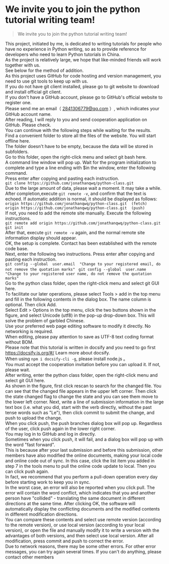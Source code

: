# We invite you to join the python tutorial writing team!

> We invite you to join the python tutorial writing team!

This project, initiated by me, is dedicated to writing tutorials for people who have no experience in Python writing, so as to provide reference for developers who need to learn Python tutorials in China.  
As the project is relatively large, we hope that like-minded friends will work together with us.  
See below for the method of addition.  
As this project uses GitHub for code hosting and version management, you need to use git tools to keep up with us.  
If you do not have git client installed, please go to git website to download and install official git client.  
If you don't have a GitHub account, please go to GitHub's official website to register one.  
Please send me an email（ 2841306779@qq.com ）, which indicates your GitHub account name.  
After reading, I will reply to you and send cooperation application on GitHub. Please check.  
You can continue with the following steps while waiting for the results.  
Find a convenient folder to store all the files of the website. You will start offline here.  
The folder doesn't have to be empty, because the data will be stored in subfolders.  
Go to this folder, open the right-click menu and select git bash here.  
A command line window will pop up. Wait for the program initialization to complete and type a line ending with $in the window, enter the following command.  
Press enter after copying and pasting each instruction.  
```git clone https://github.com/jonathanqwq/python-class.git```  
Due to the large amount of data, please wait a moment. It may take a while.  
After completion,execute ```git remote -v```, and confirm that the text is echoed. If automatic addition is normal, it should be displayed as follows:  
```origin https://github.com/jonathanqwq/python-class.git  (fetch)```  
```origin https://github.com/jonathanqwq/python-class.git  (push)```  
If not, you need to add the remote site manually. Execute the following instructions.  
```git remote add origin https://github.com/jonathanqwq/python-class.git```  
```git init```   
After that, execute ```git remote -v``` again, and the normal remote site information display should appear.  
OK, the setup is complete. Contact has been established with the remote code base.  
Next, enter the following two instructions. Press enter after copying and pasting each instruction.  
```git config --global  user.email  "Change to your registered email, do not remove the quotation marks" ``` 
```git config --global  user.name  "Change to your registered user name, do not remove the quotation marks"```  
Go to the python class folder, open the right-click menu and select git GUI here.  
To facilitate our later operations, please select Tools > add in the top menu and fill in the following contents in the dialog box. The name column is optional. Then click Add.  
Select Edit > Options in the top menu, click the two buttons shown in the figure, and select Unicode (utf8) in the pop-up drop-down box. This will solve the problem of garbled Chinese.  
Use your preferred web page editing software to modify it directly. No networking is required.  
When editing, please pay attention to save as UTF-8 text coding format without BOM.  
Please note that this tutorial is written in docsify and you need to go first https://docsify.js.org/#/ Learn more about docsify.  
When using ```npm i docsify-cli -g```, please install node.js 。  
You must accept the cooperation invitation before you can upload it. If not, please wait.  
After writing, enter the python class folder, open the right-click menu and select git GUI here.  
As shown in the figure, first click rescan to search for the changed file. You can see that the changed file appears in the upper left corner. Then click the state changed flag to change the state and you can see them move to the lower left corner. Next, write a line of submission information in the large text box (i.e. what you did, start with the verb directly, without the past tense words such as "Le"), then click commit to submit the change, and push to upload the change.  
When you click push, the push branches dialog box will pop up. Regardless of the user, click push again in the lower right corner.  
You may log in to GitHub and log in directly.  
Sometimes when you click push, it will fail, and a dialog box will pop up with the word "fast forward".  
This is because after your last submission and before this submission, other members have also modified the online documents, making your local code and online code out of sync. In this case, click the list item you added in step 7 in the tools menu to pull the online code update to local. Then you can click push again.  
In fact, we recommend that you perform a pull-down operation every day before starting work to keep you in sync.  
In the worst case, an error will also be reported when you click pull. The error will contain the word conflict, which indicates that you and another person have "collided" - translating the same document in different directions at the same time. After clicking OK, the software will automatically display the conflicting documents and the modified contents in different modification directions.  
You can compare these contents and select use remote version (according to the remote version), or use local version (according to your local version), or open the file and manually modify it to write a version with the advantages of both versions, and then select use local version. After all modification, press commit and push to correct the error.  
Due to network reasons, there may be some other errors. For other error messages, you can try again several times. If you can't do anything, please contact other members  